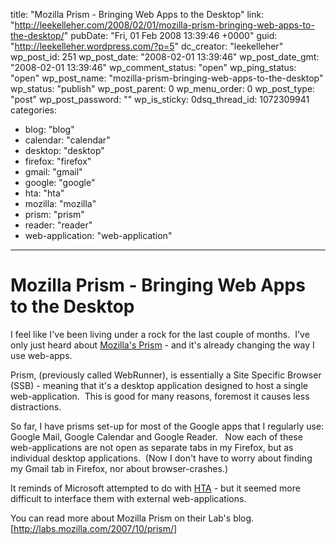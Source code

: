 title: "Mozilla Prism - Bringing Web Apps to the Desktop"
link: "http://leekelleher.com/2008/02/01/mozilla-prism-bringing-web-apps-to-the-desktop/"
pubDate: "Fri, 01 Feb 2008 13:39:46 +0000"
guid: "http://leekelleher.wordpress.com/?p=5"
dc_creator: "leekelleher"
wp_post_id: 251
wp_post_date: "2008-02-01 13:39:46"
wp_post_date_gmt: "2008-02-01 13:39:46"
wp_comment_status: "open"
wp_ping_status: "open"
wp_post_name: "mozilla-prism-bringing-web-apps-to-the-desktop"
wp_status: "publish"
wp_post_parent: 0
wp_menu_order: 0
wp_post_type: "post"
wp_post_password: ""
wp_is_sticky: 0dsq_thread_id: 1072309941
categories:
  - blog: "blog"
  - calendar: "calendar"
  - desktop: "desktop"
  - firefox: "firefox"
  - gmail: "gmail"
  - google: "google"
  - hta: "hta"
  - mozilla: "mozilla"
  - prism: "prism"
  - reader: "reader"
  - web-application: "web-application"

---

# Mozilla Prism - Bringing Web Apps to the Desktop

I feel like I've been living under a rock for the last couple of months.  I've only just heard about <a href="http://wiki.mozilla.org/Prism">Mozilla's Prism</a> - and it's already changing the way I use web-apps.

Prism, (previously called WebRunner), is essentially a Site Specific Browser (SSB) - meaning that it's a desktop application designed to host a single web-application.  This is good for many reasons, foremost it causes less distractions.

So far, I have prisms set-up for most of the Google apps that I regularly use: Google Mail, Google Calendar and Google Reader.   Now each of these web-applications are not open as separate tabs in my Firefox, but as individual desktop applications.  (Now I don't have to worry about finding my Gmail tab in Firefox, nor about browser-crashes.)

It reminds of Microsoft attempted to do with <a href="http://en.wikipedia.org/wiki/HTML_Application">HTA</a> - but it seemed more difficult to interface them with external web-applications.

You can read more about Mozilla Prism on their Lab's blog. [<a href="http://labs.mozilla.com/2007/10/prism/">http://labs.mozilla.com/2007/10/prism/</a>] 